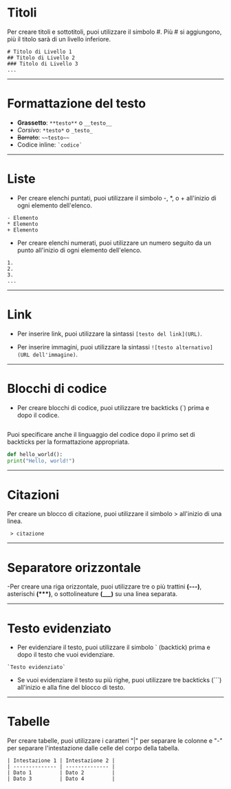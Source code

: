 # Titoli

Per creare titoli e sottotitoli, puoi utilizzare il simbolo #. Più # si aggiungono, più il titolo sarà di un livello inferiore.

```
# Titolo di Livello 1
## Titolo di Livello 2
### Titolo di Livello 3
...
```

---

# Formattazione del testo

- **Grassetto**: `**testo**` o `__testo__`
- _Corsivo_: `*testo*` o `_testo_`
- ~~Barrato~~: `~~testo~~`
- Codice inline: `` `codice` ``

---

# Liste

- Per creare elenchi puntati, puoi utilizzare il simbolo -, \*, o + all'inizio di ogni elemento dell'elenco.

```
- Elemento
* Elemento
+ Elemento
```

- Per creare elenchi numerati, puoi utilizzare un numero seguito da un punto all'inizio di ogni elemento dell'elenco.

```
1.
2.
3.
...
```

---

# Link

- Per inserire link, puoi utilizzare la sintassi `[testo del link](URL)`.

- Per inserire immagini, puoi utilizzare la sintassi `![testo alternativo](URL dell'immagine)`.

---

# Blocchi di codice

- Per creare blocchi di codice, puoi utilizzare tre backticks (`) prima e dopo il codice.

```

```

Puoi specificare anche il linguaggio del codice dopo il primo set di backticks per la formattazione appropriata.

```python
def hello_world():
print("Hello, world!")
```

---

# Citazioni

Per creare un blocco di citazione, puoi utilizzare il simbolo > all'inizio di una linea.

```
 > citazione
```

---

# Separatore orizzontale

-Per creare una riga orizzontale, puoi utilizzare tre o più trattini **(---)**, asterischi **(\*\*\*)**, o sottolineature **(\_\_\_)** su una linea separata.

---

# Testo evidenziato

- Per evidenziare il testo, puoi utilizzare il simbolo ` (backtick) prima e dopo il testo che vuoi evidenziare.

```
`Testo evidenziato`
```

- Se vuoi evidenziare il testo su più righe, puoi utilizzare tre backticks (```) all'inizio e alla fine del blocco di testo.

---

# Tabelle

Per creare tabelle, puoi utilizzare i caratteri "|" per separare le colonne e "-" per separare l'intestazione dalle celle del corpo della tabella.

```
| Intestazione 1 | Intestazione 2 |
| -------------- | -------------- |
| Dato 1         | Dato 2         |
| Dato 3         | Dato 4         |
```
